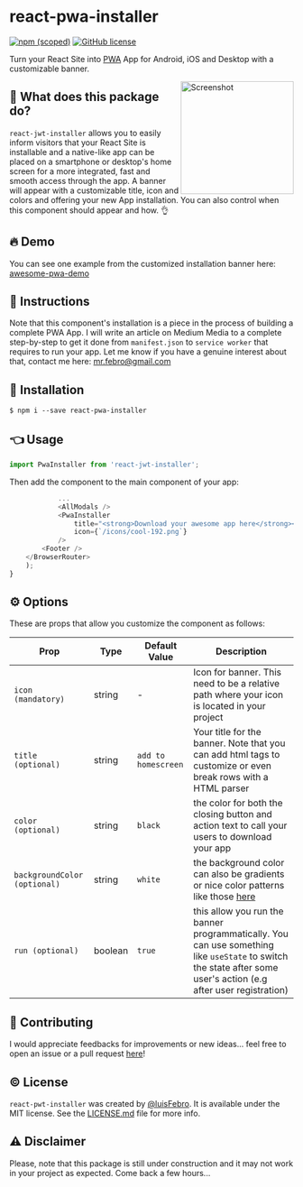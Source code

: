 # react-pwa-installer
[![npm (scoped)](https://img.shields.io/npm/v/react-pwa-installer.svg)](https://www.npmjs.com/package/react-pwa-installer)
[![GitHub license](https://img.shields.io/github/license/luisFebro/react-pwa-installer)](https://github.com/luisFebro/react-pwa-installer)


Turn your React Site into [PWA](https://developer.mozilla.org/en-US/docs/Web/Progressive_web_apps/Introduction) App for Android, iOS and Desktop with a customizable banner.

<img src="screenshot.jpeg" align="right" title="Screenshot" width="200px">

## 👀 What does this package do?

`react-jwt-installer` allows you to easily inform visitors that your React Site is installable and a native-like app can be placed on a smartphone or desktop's home screen for a more integrated, fast and smooth access through the app. A banner will appear with a customizable title, icon and colors and offering your new App installation. You can also control when this component should appear and how.  👌

## 🔥 Demo
You can see one example from the customized installation banner here: [awesome-pwa-demo](https://luisfebro.github.io/awesome-pwa-demo)

## 📖 Instructions
Note that this component's installation is a piece in the process of building a complete PWA App. I will write an article on Medium Media to a complete step-by-step to get it done from `manifest.json` to `service worker` that requires to run your app. Let me know if you have a genuine interest about that, contact me here: mr.febro@gmail.com

## 🔧 Installation

```shell
$ npm i --save react-pwa-installer
```

## 👈 Usage

```javascript
import PwaInstaller from 'react-jwt-installer';
```

Then add the component to the main component of your app:

```js
            ...
            <AllModals />
            <PwaInstaller
                title="<strong>Download your awesome app here</strong><br />and have a faster and awesome<br />access experience"
                icon={`/icons/cool-192.png`}
            />
        <Footer />
    </BrowserRouter>
    );
}
```

## ⚙️ Options

These are props that allow you customize the component as follows:

| Prop                     | Type     | Default Value |Description                      |
| ------------------------ | -------- | -------- | -------------------------------- |
| `icon (mandatory)`                  | string   | - | Icon for banner. This need to be a relative path where your icon is located in your project                  |
| `title (optional)`                 | string   | `add to homescreen` | Your title for the banner. Note that you can add html tags to customize or even break rows with a HTML parser         |
| `color (optional)`                  | string   | `black` | the color for both the closing button and action text to call your users to download your app                  |
| `backgroundColor (optional)`                  | string   | `white` | the background color can also be gradients or nice color patterns like those [here](https://gradienta.io)                  |
| `run (optional)`                  | boolean   | `true` | this allow you run the banner programmatically. You can use something like `useState` to switch the state after some user's action (e.g after user registration) |

## 💪 Contributing

I would appreciate feedbacks for improvements or new ideas... feel free to open an issue or a pull request [here](https://github.com/luisFebro/react-pwa-installer/pulls)!

## ©️ License

`react-pwt-installer` was created by [@luisFebro](https://github.com/luisFebro). It is available under the MIT license. See the [LICENSE.md](https://github.com/luisFebro/react-pwa-installer/blob/master/LICENSE) file for more info.

## ⚠️ Disclaimer

Please, note that this package is still under construction and it may not work in your project as expected. Come back a few hours...